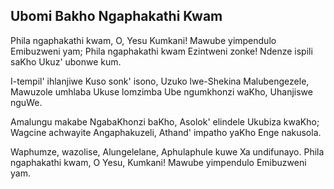 ## Ubomi Bakho Ngaphakathi Kwam

Phila ngaphakathi kwam, O, Yesu Kumkani!
Mawube yimpendulo Emibuzweni yam;
Phila ngaphakathi kwam Ezintweni zonke!
Ndenze ispili saKho Ukuz' ubonwe kum.

I-tempil' ihlanjiwe Kuso sonk' isono,
Uzuko lwe-Shekina Malubengezele,
Mawuzole umhlaba Ukuse lomzimba
Ube ngumkhonzi waKho, Uhanjiswe nguWe.

Amalungu makabe NgabaKhonzi baKho,
Asolok' elindele Ukubiza kwaKho;
Wagcine achwayite Angaphakuzeli,
Athand' impatho yaKho Enge nakusola.

Waphumze, wazolise, Alungelelane,
Aphulaphule kuwe Xa undifunayo.
Phila ngaphakathi kwam, O Yesu, Kumkani!
Mawube yimpendulo Emibuzweni yam.

